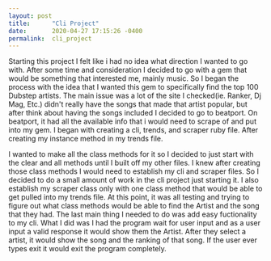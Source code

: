 ```yaml
---
layout: post
title:      "Cli Project"
date:       2020-04-27 17:15:26 -0400
permalink:  cli_project
---
```



Starting this project I felt like i had no idea what direction I wanted to go with. After some time and consideration I decided to go with a gem that would be something that interested me, mainly music. So I began the process with the idea that I wanted this gem to specifically find the top 100 Dubstep artists. The main issue was a lot of the site I checked(ie. Ranker, Dj Mag, Etc.) didn't really have the songs that made that artist popular, but after think about having the songs included I decided to go to beatport. On beatport, it had all the available info that i would need to scrape of and put into my gem. I began with creating a cli, trends, and scraper ruby file. After creating my instance method in my trends file.

I wanted to make all the class methods for it so I decided to just start with the clear and all methods until I built off my other files. I knew after creating those class methods I would need to establish my cli and scraper files. So I decided to do a small amount of work in the cli project just starting it. I also establish my scraper class only with one class method that would be able to get pulled into my trends file. At this point, it was all testing and trying to figure out what class methods would be able to find the Artist and the song that they had. The last main thing I needed to do was add easy fuctionality to my cli. What I did was I had the program wait for user input and as a user input a valid response it would show them the Artist. After they select a artist, it would show the song and the ranking of that song. If the user ever types exit it would exit the program completely.
